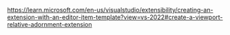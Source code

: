 

https://learn.microsoft.com/en-us/visualstudio/extensibility/creating-an-extension-with-an-editor-item-template?view=vs-2022#create-a-viewport-relative-adornment-extension



